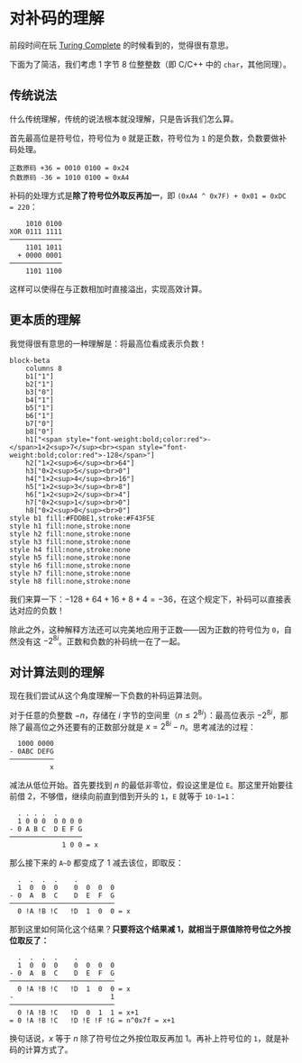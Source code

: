 # 对补码的理解

前段时间在玩 [Turing Complete](https://store.steampowered.com/app/1444480/Turing_Complete/) 的时候看到的，觉得很有意思。

下面为了简洁，我们考虑 1 字节 8 位整整数（即 C/C++ 中的 `char`，其他同理）。

## 传统说法

什么传统理解，传统的说法根本就没理解，只是告诉我们怎么算。

首先最高位是符号位，符号位为 `0` 就是正数，符号位为 `1` 的是负数，负数要做补码处理。

```log
正数原码 +36 = 0010 0100 = 0x24
负数原码 -36 = 1010 0100 = 0xA4
```

补码的处理方式是**除了符号位外取反再加一**，即 `(0xA4 ^ 0x7F) + 0x01 = 0xDC = 220`：

```log
    1010 0100
XOR 0111 1111
─────────────
    1101 1011
  + 0000 0001
─────────────
    1101 1100
```

这样可以使得在与正数相加时直接溢出，实现高效计算。

## 更本质的理解

我觉得很有意思的一种理解是：将最高位看成表示负数！

```mermaid
block-beta
    columns 8
  	b1["1"]
  	b2["1"]
  	b3["0"]
  	b4["1"]
  	b5["1"]
    b6["1"]
    b7["0"]
    b8["0"]
    h1["<span style="font-weight:bold;color:red">-</span>1×2<sup>7</sup><br><span style="font-weight:bold;color:red">-128</span>"]
    h2["1×2<sup>6</sup><br>64"]
    h3["0×2<sup>5</sup><br>0"]
    h4["1×2<sup>4</sup><br>16"]
    h5["1×2<sup>3</sup><br>8"]
    h6["1×2<sup>2</sup><br>4"]
    h7["0×2<sup>1</sup><br>0"]
    h8["0×2<sup>0</sup><br>0"]
style b1 fill:#FDDBE1,stroke:#F43F5E
style h1 fill:none,stroke:none
style h2 fill:none,stroke:none
style h3 fill:none,stroke:none
style h4 fill:none,stroke:none
style h5 fill:none,stroke:none
style h6 fill:none,stroke:none
style h7 fill:none,stroke:none
style h8 fill:none,stroke:none
```

我们来算一下：$-128+64+16+8+4=-36$，在这个规定下，补码可以直接表达对应的负数！

除此之外，这种解释方法还可以完美地应用于正数——因为正数的符号位为 `0`，自然没有这 $-2^{8i}$。正数和负数的补码统一在了一起。

## 对计算法则的理解

现在我们尝试从这个角度理解一下负数的补码运算法则。

对于任意的负整数 $-n$，存储在 $i$ 字节的空间里（$n\le2^{8i}$）：最高位表示 $-2^{8i}$，那除了最高位之外还要有的正数部分就是 $x=2^{8i}-n$。思考减法的过程：

```log
  1000 0000
- 0ABC DEFG
───────────
          x
```

减法从低位开始。首先要找到 $n$ 的最低非零位，假设这里是位 `E`。那这里开始要往前借 2，不够借，继续向前直到借到开头的 `1`，`E` 就等于 `10-1=1`：

```log
  . . . .  .
  1 0 0 0  0 0 0 0
- 0 A B C  D E F G
──────────────────
             1 0 0 = x
```

那么接下来的 `A~D` 都变成了 1 减去该位，即取反：

```log
  .  .  .  .    .
  1  0  0  0    0  0  0  0
- 0  A  B  C    D  E  F  G
──────────────────────────
  0 !A !B !C   !D  1  0  0 = x
```

那到这里如何简化这个结果？**只要将这个结果减 1，就相当于原值除符号位之外按位取反了：**

```log
  .  .  .  .    .
  1  0  0  0    0  0  0  0
- 0  A  B  C    D  E  F  G
──────────────────────────
  0 !A !B !C   !D  1  0  0 = x
-                        1
──────────────────────────
  0 !A !B !C   !D  0  1  1 = x+1
= 0 !A !B !C   !D !E !F !G = n^0x7f = x+1
```

换句话说，$x$ 等于 $n$ 除了符号位之外按位取反再加 1。再补上符号位的 `1`，就是补码的计算方式了。
